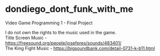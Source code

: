 # dondiego_dont_funk_with_me
Video Game Programming 1 - Final Project

I do not own the rights to the music used in the game.\
Title Screen Music - https://freesound.org/people/josefpres/sounds/483401/ \
The King Fight Music - https://bigsoundbank.com/detail-0731-k-b11.html
